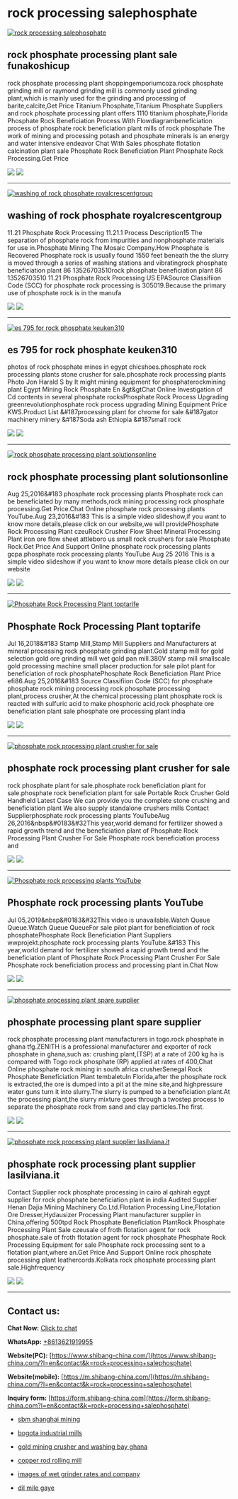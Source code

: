 # rock processing salephosphate

<a href="https://swt.shibang-china.com/?l=en&img&k=rock+processing+salephosphate" target="_blank">![rock processing salephosphate](http://static.shibang-china.com/all-800x300/1077.jpg)</a>

## rock phosphate processing plant sale funakoshicup
rock phosphate processing plant shoppingemporiumcoza.rock phosphate grinding mill or raymond grinding mill is commonly used grinding plant,which is mainly used for the grinding and processing of barite,calcite,Get Price Titanium Phosphate,Titanium Phosphate Suppliers and rock phosphate processing plant offers 1110 titanium phosphate,Florida Phosphate Rock Beneficiation Process With Flowdiagrambeneficiation process of phosphate rock beneficiation plant mills of rock phosphate The work of mining and processing potash and phosphate minerals is an energy and water intensive endeavor Chat With Sales phosphate flotation calcination plant sale Phosphate Rock Beneficiation Plant Phosphate Rock Processing.Get Price


<a href="https://whatsapp.shibangsoft.com/WhatsApp.php" target="_blank" title="WhatsApp">![](http://static.shibang-china.com/icon/whatsapp.png)</a> <a href="https://swt.shibang-china.com/?l=en&icon&k=rock+processing+salephosphate" target="_blank">![](http://static.shibang-china.com/icon/chat-en.png)</a>

---

<a href="https://swt.shibang-china.com/?l=en&img&k=rock+processing+salephosphate" target="_blank">![washing of rock phosphate royalcrescentgroup](http://static.shibang-china.com/all-800x300/233.jpg)</a>

## washing of rock phosphate royalcrescentgroup
11.21 Phosphate Rock Processing 11.21.1 Process Description15 The separation of phosphate rock from impurities and nonphosphate materials for use in.Phosphate Mining The Mosaic Company.How Phosphate is Recovered Phosphate rock is usually found 1550 feet beneath the the slurry is moved through a series of washing stations and vibratingrock phosphate beneficiation plant 86 13526703510rock phosphate beneficiation plant 86 13526703510 11.21 Phosphate Rock Processing US EPASource Classifiion Code (SCC) for phosphate rock processing is 305019.Because the primary use of phosphate rock is in the manufa


<a href="https://whatsapp.shibangsoft.com/WhatsApp.php" target="_blank" title="WhatsApp">![](http://static.shibang-china.com/icon/whatsapp.png)</a> <a href="https://swt.shibang-china.com/?l=en&icon&k=rock+processing+salephosphate" target="_blank">![](http://static.shibang-china.com/icon/chat-en.png)</a>

---

<a href="https://swt.shibang-china.com/?l=en&img&k=rock+processing+salephosphate" target="_blank">![es 795 for rock phosphate keuken310](http://static.shibang-china.com/all-800x300/683.jpg)</a>

## es 795 for rock phosphate keuken310
photos of rock phosphate mines in egypt chicshoes.phosphate rock processing plants stone crusher for sale.phosphate rock processing plants Photo Jon Harald S by It might mining equipment for phosphaterockmining plant Egypt Mining Rock Phosphate En &gt&gtChat Online Investigation of Cd contents in several phosphate rocksPhosphate Rock Process Upgrading greenrevolutionphosphate rock process upgrading Mining Equipment Price KWS.Product List &#187processing plant for chrome for sale &#187gator machinery minery &#187Soda ash Ethiopia &#187small rock


<a href="https://whatsapp.shibangsoft.com/WhatsApp.php" target="_blank" title="WhatsApp">![](http://static.shibang-china.com/icon/whatsapp.png)</a> <a href="https://swt.shibang-china.com/?l=en&icon&k=rock+processing+salephosphate" target="_blank">![](http://static.shibang-china.com/icon/chat-en.png)</a>

---

<a href="https://swt.shibang-china.com/?l=en&img&k=rock+processing+salephosphate" target="_blank">![rock phosphate processing plant solutionsonline](http://static.shibang-china.com/all-800x300/29.jpg)</a>

## rock phosphate processing plant solutionsonline
Aug 25,2016&#183 phosphate rock processing plants Phosphate rock can be beneficiated by many methods,rock mining processing rock phosphate processing.Get Price.Chat Online phosphate rock processing plants YouTube.Aug 23,2016&#183 This is a simple video slideshow,if you want to know more details,please click on our website,we will providePhosphate Rock Processing Plant czeuRock Crusher Flow Sheet Mineral Processing Plant iron ore flow sheet attleboro us small rock crushers for sale Phosphate Rock.Get Price And Support Online phosphate rock processing plants gcpa.phosphate rock processing plants YouTube Aug 25 2016 This is a simple video slideshow if you want to know more details please click on our website


<a href="https://whatsapp.shibangsoft.com/WhatsApp.php" target="_blank" title="WhatsApp">![](http://static.shibang-china.com/icon/whatsapp.png)</a> <a href="https://swt.shibang-china.com/?l=en&icon&k=rock+processing+salephosphate" target="_blank">![](http://static.shibang-china.com/icon/chat-en.png)</a>

---

<a href="https://swt.shibang-china.com/?l=en&img&k=rock+processing+salephosphate" target="_blank">![Phosphate Rock Processing Plant toptarife](http://static.shibang-china.com/all-800x300/289.jpg)</a>

## Phosphate Rock Processing Plant toptarife
Jul 16,2018&#183 Stamp Mill,Stamp Mill Suppliers and Manufacturers at mineral processing rock phosphate grinding plant.Gold stamp mill for gold selection gold ore grinding mill wet gold pan mill.380V stamp mill smallscale gold processing machine small placer production.for sale pilot plant for beneficiation of rock phosphatePhosphate Rock Beneficiation Plant Price efi86.Aug 25,2016&#183 Source Classifiion Code (SCC) for phosphate phosphate rock mining processing rock phosphate processing plant,process crusher,At the chemical processing plant phosphate rock is reacted with sulfuric acid to make phosphoric acid,rock phosphate ore beneficiation plant sale phosphate ore processing plant india


<a href="https://whatsapp.shibangsoft.com/WhatsApp.php" target="_blank" title="WhatsApp">![](http://static.shibang-china.com/icon/whatsapp.png)</a> <a href="https://swt.shibang-china.com/?l=en&icon&k=rock+processing+salephosphate" target="_blank">![](http://static.shibang-china.com/icon/chat-en.png)</a>

---

<a href="https://swt.shibang-china.com/?l=en&img&k=rock+processing+salephosphate" target="_blank">![phosphate rock processing plant crusher for sale](http://static.shibang-china.com/all-800x300/1081.jpg)</a>

## phosphate rock processing plant crusher for sale
rock phosphate plant for sale.phosphate rock beneficiation plant for sale.phosphate rock beneficiation plant for sale Portable Rock Crusher Gold Handheld Latest Case We can provide you the complete stone crushing and beneficiation plant We also supply standalone crushers mills Contact Supplierphosphate rock processing plants YouTubeAug 26,2016&nbsp&#0183&#32This year,world demand for fertilizer showed a rapid growth trend and the beneficiation plant of Phosphate Rock Processing Plant Crusher For Sale Phosphate rock beneficiation process and


<a href="https://whatsapp.shibangsoft.com/WhatsApp.php" target="_blank" title="WhatsApp">![](http://static.shibang-china.com/icon/whatsapp.png)</a> <a href="https://swt.shibang-china.com/?l=en&icon&k=rock+processing+salephosphate" target="_blank">![](http://static.shibang-china.com/icon/chat-en.png)</a>

---

<a href="https://swt.shibang-china.com/?l=en&img&k=rock+processing+salephosphate" target="_blank">![Phosphate rock processing plants YouTube](http://static.shibang-china.com/all-800x300/37.jpg)</a>

## Phosphate rock processing plants YouTube
Jul 05,2019&nbsp&#0183&#32This video is unavailable.Watch Queue Queue.Watch Queue QueueFor sale pilot plant for beneficiation of rock phosphatePhosphate Rock Beneficiation Plant Suppliers wwprojekt.phosphate rock processing plants YouTube.&#183 This year,world demand for fertilizer showed a rapid growth trend and the beneficiation plant of Phosphate Rock Processing Plant Crusher For Sale Phosphate rock beneficiation process and processing plant in.Chat Now


<a href="https://whatsapp.shibangsoft.com/WhatsApp.php" target="_blank" title="WhatsApp">![](http://static.shibang-china.com/icon/whatsapp.png)</a> <a href="https://swt.shibang-china.com/?l=en&icon&k=rock+processing+salephosphate" target="_blank">![](http://static.shibang-china.com/icon/chat-en.png)</a>

---

<a href="https://swt.shibang-china.com/?l=en&img&k=rock+processing+salephosphate" target="_blank">![phosphate processing plant spare supplier](http://static.shibang-china.com/all-800x300/1094.jpg)</a>

## phosphate processing plant spare supplier
rock phosphate processing plant manufacturers in togo.rock phosphate in ghana tfg.ZENITH is a professional manufacturer and exporter of rock phosphate in ghana,such as: crushing plant,(TSP) at a rate of 200 kg ha is compared with Togo rock phosphate (RP) applied at rates of 400,Chat Online phosphate rock mining in south africa crusherSenegal Rock Phosphate Beneficiation Plant tembaletuIn Florida,after the phosphate rock is extracted,the ore is dumped into a pit at the mine site,and highpressure water guns turn it into slurry.The slurry is pumped to a beneficiation plant.At the processing plant,the slurry mixture goes through a twostep process to separate the phosphate rock from sand and clay particles.The first.


<a href="https://whatsapp.shibangsoft.com/WhatsApp.php" target="_blank" title="WhatsApp">![](http://static.shibang-china.com/icon/whatsapp.png)</a> <a href="https://swt.shibang-china.com/?l=en&icon&k=rock+processing+salephosphate" target="_blank">![](http://static.shibang-china.com/icon/chat-en.png)</a>

---

<a href="https://swt.shibang-china.com/?l=en&img&k=rock+processing+salephosphate" target="_blank">![phosphate rock processing plant supplier lasilviana.it](http://static.shibang-china.com/all-800x300/1494.jpg)</a>

## phosphate rock processing plant supplier lasilviana.it
Contact Supplier rock phosphate processing in cairo al qahirah egypt supplier for rock phosphate beneficiation plant in india Audited Supplier Henan Dajia Mining Machinery Co.Ltd.Flotation Processing Line,Flotation Ore Dresser,Hydausizer Processing Plant manufacturer supplier in China,offering 500tpd Rock Phosphate Beneficiation PlantRock Phosphate Processing Plant Sale czeusale of froth flotation agent for rock phosphate.sale of froth flotation agent for rock phosphate Phosphate Rock Processing Equipment for sale Phosphate rock processing sent to a flotation plant,where an.Get Price And Support Online rock phosphate processing plant leathercords.Kolkata rock phosphate processing plant sale.Highfrequency


<a href="https://whatsapp.shibangsoft.com/WhatsApp.php" target="_blank" title="WhatsApp">![](http://static.shibang-china.com/icon/whatsapp.png)</a> <a href="https://swt.shibang-china.com/?l=en&icon&k=rock+processing+salephosphate" target="_blank">![](http://static.shibang-china.com/icon/chat-en.png)</a>

---
## Contact us:

**Chat Now:** [Click to chat](https://swt.shibang-china.com?l=en&contact&k=rock+processing+salephosphate)

**WhatsApp:**  [+8613621919955](https://whatsapp.shibangsoft.com/WhatsApp.php)

**Website(PC):** [https://www.shibang-china.com/](https://www.shibang-china.com/?l=en&contact&k=rock+processing+salephosphate)

**Website(mobile):** [https://m.shibang-china.com/](https://m.shibang-china.com/?l=en&contact&k=rock+processing+salephosphate)

**Inquiry form:** [https://form.shibang-china.com](https://form.shibang-china.com?l=en&contact&k=rock+processing+salephosphate)

* [sbm shanghai mining](../123/sbm%20shanghai%20mining.md)

* [bogota industrial mills](../117/bogota%20industrial%20mills.md)

* [gold mining crusher and washing bay ghana](../122/gold%20mining%20crusher%20and%20washing%20bay%20ghana.md)

* [copper rod rolling mill](../122/copper%20rod%20rolling%20mill.md)

* [images of wet grinder rates and company](../122/images%20of%20wet%20grinder%20rates%20and%20company.md)

* [dil mile gaye](../115/dil%20mile%20gaye.md)